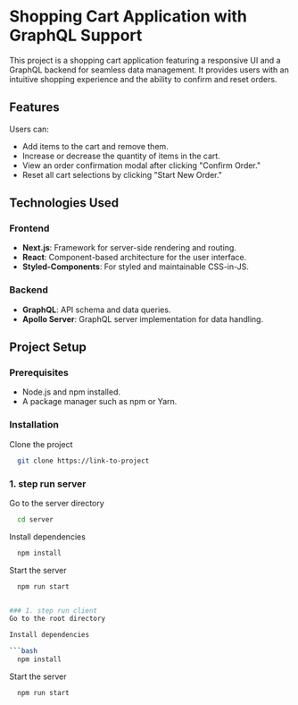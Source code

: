 # Shopping Cart Application with GraphQL Support  

This project is a shopping cart application featuring a responsive UI and a GraphQL backend for seamless data management. It provides users with an intuitive shopping experience and the ability to confirm and reset orders.  

## Features  

Users can:  
- Add items to the cart and remove them.  
- Increase or decrease the quantity of items in the cart.  
- View an order confirmation modal after clicking "Confirm Order."  
- Reset all cart selections by clicking "Start New Order."  

## Technologies Used  

### Frontend  
- **Next.js**: Framework for server-side rendering and routing.  
- **React**: Component-based architecture for the user interface.  
- **Styled-Components**: For styled and maintainable CSS-in-JS.  

### Backend  
- **GraphQL**: API schema and data queries.  
- **Apollo Server**: GraphQL server implementation for data handling.  

## Project Setup  

### Prerequisites  
- Node.js and npm installed.  
- A package manager such as npm or Yarn.  

### Installation  


Clone the project

```bash
  git clone https://link-to-project
```

### 1. step run server
Go to the server directory

```bash
  cd server
```

Install dependencies

```bash
  npm install
```

Start the server

```bash
  npm run start


### 1. step run client
Go to the root directory

Install dependencies

```bash
  npm install
```

Start the server

```bash
  npm run start
